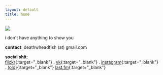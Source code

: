 ```yaml
---
layout: default
title: home
---
```

![](../assets/-.jpg)

i don't have anything to show you  

**contact**: deathwheadfish (at) gmail.com   

**social shit**:  
[flickr](https://www.flickr.com/photos/deathwheadfish/){:target="_blank"} . [vk](https://vk.com/coldcoldcomfort){:target="_blank"} . [instagram](http://instagr.am/safetyasawomb){:target="_blank"} . [(old)](http://last.fm/user/coldcoldcomfort){:target="_blank"} [last.fm](http://last.fm/user/deathwheadfish){:target="_blank"}
